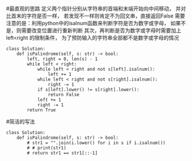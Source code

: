 #最直观的思路
定义两个指针分别从字符串的首端和末端开始向中间移动，
并对比首末的字符是否一样，
若发现不一样则肯定不为回文串，直接返回False
需要注意的是：利用python中的isalnum函数来判断字符是否为数字或字母，
如果不是，则需要改变位置进行重新判断
其次，再判断是否为数字或字母时需要加上 left<right 的限制条件，
为了预防输入的字符串全部都不是数字或字母的情况

```shell
class Solution:
    def isPalindrome(self, s: str) -> bool:
        left, right = 0, len(s) - 1
        while left < right:
            while left < right and not s[left].isalnum():
                left += 1
            while left < right and not s[right].isalnum():
                right -= 1
            if s[left].lower() != s[right].lower():
                return False
            left += 1
            right -= 1
        return True

```

#简洁的写法
```shell
class Solution:
    def isPalindrome(self, s: str) -> bool:
        # str1 = "".join(i.lower() for i in s if i.isalnum())
        # # print(str1)
        # return str1 == str1[::-1]

```


